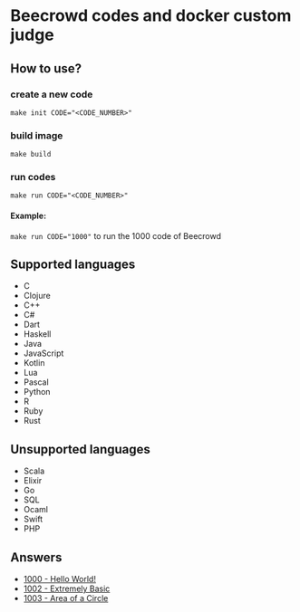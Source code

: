 # Beecrowd codes and docker custom judge

## How to use?

### create a new code
`make init CODE="<CODE_NUMBER>"`

### build image
`make build`

### run codes
`make run CODE="<CODE_NUMBER>"`

#### Example:
`make run CODE="1000"` to run the 1000 code of Beecrowd

## Supported languages

* C
* Clojure
* C++
* C#
* Dart
* Haskell
* Java
* JavaScript
* Kotlin
* Lua
* Pascal
* Python
* R
* Ruby
* Rust

## Unsupported languages

* Scala
* Elixir
* Go
* SQL
* Ocaml
* Swift
* PHP

## Answers

* [1000 - Hello World!](./code/1000)
* [1002 - Extremely Basic](./code/1001)
* [1003 - Area of a Circle](./code/1002)

